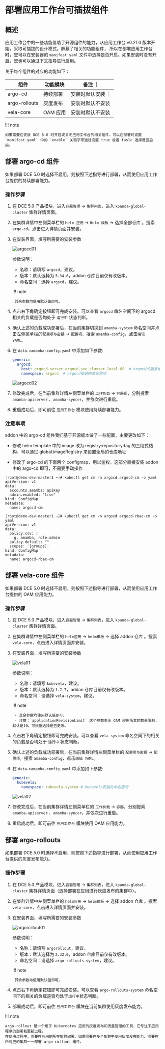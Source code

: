 # 部署应用工作台可插拔组件

## 概述

应用工作台中的一些功能借助了开源组件的能力，从应用工作台 v0.21.0 版本开始，采取可插拔的设计模式，解藕了相关的功能组件，
所以在部署应用工作台时，您可以在安装器的 `manifest.yaml` 文件中选择是否开启。如果安装时没有开启，您也可以通过下文指导进行启用。

关于每个组件的对应的功能如下：

|  组件   | 功能模块  |  备注 ｜
|  ----  | ----  | ---- |
| argo-cd  | 持续部署 | 安装时默认安装 ｜
| argo-rollouts  | 灰度发布 | 安装时默认不安装 |
| vela-core  | OAM 应用 | 安装时默认不安装 |

!!! note

    如果需要在安装 DCE 5.0 时开启或关闭应用工作台的相关组件，可以在部署时设置 `manifest.yaml` 中的 `enable` 关键字来通过设置 true 或者 fasle 选择是否启用。

## 部署 argo-cd 组件

如果部署 DCE 5.0 时选择不启用，则按照下述指导进行部署，从而使用应用工作台提供的持续部署能力。

### 操作步骤

1. 在 DCE 5.0 产品模块，进入`容器管理` -> `集群列表`，进入 `kpanda-global-cluster` 集群详情页面。

2. 在集群详情中左侧菜单栏的 `Helm 应用` -> `Helm 模板` -> 选择全部仓库 。搜索 `argo-cd`，点击进入详情页面并安装。

3. 在安装界面，填写所需要的安装参数

    ![argocd01](images/argocd01.png)

    参数说明：

    - 名称：请填写 `argocd`，建议。
    - 版本：默认选择为 `5.34.6`，addon 仓库目前仅有改版本。
    - 命名空间：选择 `argocd`，建议。

    !!! note

        其余参数均使用默认值即可。

4. 点击右下角确定按钮即可完成安装。可以查看 `argocd` 命名空间下的 argocd 相关的负载是否均处于 `运行中` 状态判断。

5. 确认上述的负载成功部署后，在当前集群切换到 `amamba-system` 命名空间并点击左侧菜单栏的`配置项与密钥` -> `配置项`，搜索 `amamba-config`，点击`编辑 YAML`。

6. 在 `data->amamba-config.yaml` 中添加如下参数:

    ```yaml
    generic:
      argocd:
        host: argocd-server.argocd.svc.cluster.local:80  # argocd的服务地址，格式为：argocd-server的服务名.命名空间.svc.cluster.local:80
        namespace: argocd  # argocd安装的命名空间
    ```

    ![argocd02](images/argocd02.png)

7. 修改完成后，在当前集群详情左侧菜单栏的 `工作负载` -> `容器组`，分别搜索 `amamba-apiserver` 、`amamba-syncer`，并依次进行重启。

8. 重启成功后，即可前往 `应用工作台` 模块使用持续部署能力。

### 注意事项

addon 中的 argo-cd 组件我们基于开源版本做了一些配置，主要更改如下：

- 修改 helm template 中的 image 改为 registry:repository:tag 的三段式结构，可以通过 global.imageRegistry 来设置全局的仓库地址

- 修改了 argo-cd 的下面两个 configmap，用以鉴权，这部分直接安装 addon 中的 argo-cd 即可，不需要手动操作

```shell
[root@demo-dev-master1 ~]# kubectl get cm -n argocd argocd-cm -o yaml
apiVersion: v1
data:
  accounts.amamba: apiKey
  admin.enabled: "true"
kind: ConfigMap
metadata:
  name: argocd-cm

[root@demo-dev-master1 ~]# kubectl get cm -n argocd argocd-rbac-cm -o yaml
apiVersion: v1
data:
  policy.csv: |
    g, amamba, role:admin
  policy.default: ""
  scopes: '[groups]'
kind: ConfigMap
metadata:
  name: argocd-rbac-cm
```

## 部署 vela-core 组件

如果部署 DCE 5.0 时选择不启用，则按照下述指导进行部署，从而使用应用工作台提供的 OAM 应用能力。

### 操作步骤

1. 在 DCE 5.0 产品模块，进入`容器管理` -> `集群列表`，进入 `kpanda-global-cluster` 集群详情页面。

2. 在集群详情中左侧菜单栏的 `helm应用` -> `helm模板` -> 选择 addon 仓库 。搜索 `vela-core`，点击进入详情页面并安装。

3. 在安装界面，填写所需要的安装参数

    ![vela01](images/vela01.png)

    参数说明：

    - 名称：请填写 `kubevela`，建议。
    - 版本：默认选择为 `1.7.7`，addon 仓库目前仅有改版本。
    - 命名空间：请选择 `vela-system`，建议。

    !!! note

        - 其余参数均使用默认值即可。
        - 注意：`applicationRevisionLimit` 这个参数表示 OAM 应用版本的数量限制，默认是10，可根据选择是否更改。

4. 点击右下角确定按钮即可完成安装。可以查看 `vela-system` 命名空间下的相关的负载是否均处于 `运行中` 状态判断。

5. 确认上述的负载成功部署后，在当前集群详情左侧菜单栏的 `配置项与密钥` -> `配置项`，搜索 `amamba-config`，点击`编辑 YAML`。

6. 在 `data->amamba-config.yaml` 中添加如下参数:

    ```yaml
    generic:
      kubevela:
        namespace: kubevela-system # kubevela安装的命名空间
    ```

    ![vela02](images/vela02.png)

7. 修改完成后，在当前集群详情左侧菜单栏的 `工作负载` -> `容器`，分别搜索 `amamba-apiserver` 、`amamba-syncer`，并依次进行重启。

8. 重启成功后，即可前往 `应用工作台` 模块使用 OAM 应用能力。

## 部署 argo-rollouts

如果部署 DCE 5.0 时选择不启用，则按照下述指导进行部署，从而使用应用工作台提供的灰度发布能力。

### 操作步骤

1. 在 DCE 5.0 产品模块，进入`容器管理` -> `集群列表`，进入 `kpanda-global-cluster` 集群详情页面（选择部署在应用进行灰度发布的集群中）。

2. 在集群详情中左侧菜单栏的 `helm应用` -> `helm模板` -> 选择 addon 仓库 。搜索 `vela-core`，点击进入详情页面并安装。

3. 在安装界面，填写所需要的安装参数

    ![argorolllout01](images/argorollout01.png)

    参数说明：

    - 名称：请填写 `argorollout`，建议。
    - 版本：默认选择为 `2.32.0`，addon 仓库目前仅有改版本。
    - 命名空间：请选择 `argo-rollouts-system`，建议。

    !!! note

        其余参数均使用默认值即可。

4. 点击右下角确定按钮即可完成安装。可以查看 `argo-rollouts-system` 命名空间下的相关的负载是否均处于`运行中`状态判断。

5. 部署成功后，即可前往 `应用工作台` 模块在当前集群使用灰度发布能力。

!!! note

    argo-rollout 是一个用于 Kubernetes 应用的灰度发布和流量管理的工具，它专注于应用程序的部署和更新过程。
    在使用过程中，需要在应用的所在集群部署。如果需要在多个集群中使用灰度发布能力，需要在所对应的集群一一部署 argo-rollout 组件。
